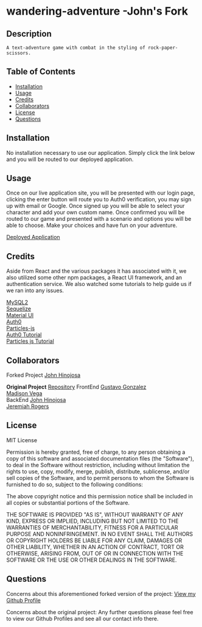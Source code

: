 # wandering-adventure -John's Fork

## Description

    A text-adventure game with combat in the styling of rock-paper-scissors.

## Table of Contents

- [Installation](#installation)
- [Usage](#usage)
- [Credits](#credits)
- [Collaborators](#collaborators)
- [License](#license)
- [Questions](#questions)

## Installation

No installation necessary to use our application. Simply click the link below and you will be routed to our deployed application.

## Usage

Once on our live application site, you will be presented with our login page, clicking the enter button will route you to Auth0 verification, you may sign up with email or Google. Once signed up you will be able to select your character and add your own custom name. Once confirmed you will be routed to our game and presented with a scenario and options you will be able to choose. Make your choices and have fun on your adventure.

[Deployed Application](https://wandering-inferno.herokuapp.com/)

## Credits

Aside from React and the various packages it has associated with it, we also utilized some other npm packages, a React UI framework, and an authentication service. We also watched some tutorials to help guide us if we ran into any issues.

[MySQL2](https://www.npmjs.com/package/mysql2)<br>
[Sequelize](https://www.npmjs.com/package/sequelize)<br>
[Material UI](https://material-ui.com/)<br>
[Auth0](https://auth0.com/)<br>
[Particles-js](https://www.npmjs.com/package/react-particles-js)<br>
[Auth0 Tutorial](https://www.youtube.com/watch?v=MqczHS3Z2bc&t=1065s&ab_channel=codeSTACKr)<br>
[Particles js Tutorial](https://www.youtube.com/watch?v=ordgGUgd2P0&ab_channel=BAE-BeingAverageEngineer)<br>

## Collaborators

Forked Project
[John Hinojosa](https://github.com/takolad)<br>

**Original Project**
[Repository](https://github.com/madison-vega/wandering-adventure)
FrontEnd
[Gustavo Gonzalez](https://github.com/GonzalezG97)<br>
[Madison Vega](https://github.com/madison-vega)<br>
BackEnd
[John Hinojosa](https://github.com/takolad)<br>
[Jeremiah Rogers](https://github.com/jerogers8789)<br>

## License

MIT License

Permission is hereby granted, free of charge, to any person obtaining a copy
of this software and associated documentation files (the "Software"), to deal
in the Software without restriction, including without limitation the rights
to use, copy, modify, merge, publish, distribute, sublicense, and/or sell
copies of the Software, and to permit persons to whom the Software is
furnished to do so, subject to the following conditions:

The above copyright notice and this permission notice shall be included in all
copies or substantial portions of the Software.

THE SOFTWARE IS PROVIDED "AS IS", WITHOUT WARRANTY OF ANY KIND, EXPRESS OR
IMPLIED, INCLUDING BUT NOT LIMITED TO THE WARRANTIES OF MERCHANTABILITY,
FITNESS FOR A PARTICULAR PURPOSE AND NONINFRINGEMENT. IN NO EVENT SHALL THE
AUTHORS OR COPYRIGHT HOLDERS BE LIABLE FOR ANY CLAIM, DAMAGES OR OTHER
LIABILITY, WHETHER IN AN ACTION OF CONTRACT, TORT OR OTHERWISE, ARISING FROM,
OUT OF OR IN CONNECTION WITH THE SOFTWARE OR THE USE OR OTHER DEALINGS IN THE
SOFTWARE.

## Questions

Concerns about this aforementioned forked version of the project:
[View my Github Profile](https://github.com/takolad)

Concerns about the original project:
Any further questions please feel free to view our Github Profiles and see all our contact info there.
